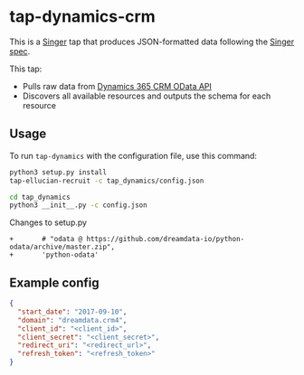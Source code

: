 # tap-dynamics-crm

This is a [Singer](https://singer.io) tap that produces JSON-formatted data following the [Singer spec](https://github.com/singer-io/getting-started/blob/master/SPEC.md).

This tap:

- Pulls raw data from [Dynamics 365 CRM OData API](https://docs.microsoft.com/en-us/dynamics365/customerengagement/on-premises/developer/use-microsoft-dynamics-365-web-api)
- Discovers all available resources and outputs the schema for each resource

## Usage

To run `tap-dynamics` with the configuration file, use this command:

```sh
python3 setup.py install
tap-ellucian-recruit -c tap_dynamics/config.json
```

```sh
cd tap_dynamics
python3 __init__.py -c config.json
```

Changes to setup.py

```"odata @ https://github.com/dreamdata-io/python-odata/archive/master.zip",
+       # "odata @ https://github.com/dreamdata-io/python-odata/archive/master.zip",
+       'python-odata'
```

## Example config

```json
{
  "start_date": "2017-09-10",
  "domain": "dreamdata.crm4",
  "client_id": "<client_id>",
  "client_secret": "<client_secret>",
  "redirect_uri": "<redirect_url>",
  "refresh_token": "<refresh_token>"
}
```
